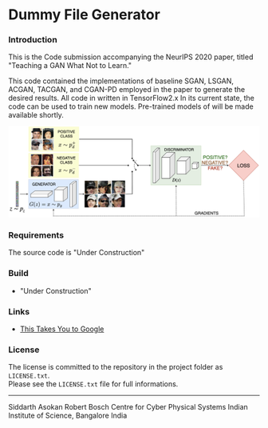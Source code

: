 Dummy File Generator
====================

### Introduction

This is the Code submission accompanying the NeurIPS 2020 paper, titled "Teaching a GAN What Not to Learn."

This code contained the implementations of baseline SGAN, LSGAN, ACGAN, TACGAN, and CGAN-PD employed in the paper to generate the desired results. All code in written in TensorFlow2.x  In its current state, the code can be used to train new models. Pre-trained models of will be made available shortly.

![RumiGANs](Images/RumiGANs.png?raw=true)


### Requirements

The source code is "Under Construction" 

            
### Build
* "Under Construction"

### Links

* [This Takes You to Google](http://www.google.com)



### License
The license is committed to the repository in the project folder as `LICENSE.txt`.  
Please see the `LICENSE.txt` file for full informations.


----------------------------------

Siddarth Asokan
Robert Bosch Centre for Cyber Physical Systems
Indian Institute of Science, Bangalore
India
